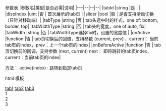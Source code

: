 参数表
|参数名|类型|是否必需|说明|
|---|--|--|--|
|tabId |string |是 |  |
|dispIndex |uint |否 | 首次展示的tab页  |
|slider |bool  |否 |  是否支持滑动切换（只针对移动端）|
|tabType |string  |否 |  tab头选中时的样式，one of: bottom, border, top|
|tabWidthType |string  |否 |  tab头的宽度，one of:auto, fix|
|tabWidth |string  |否 | tabWidthType选择fix时，设置的宽度值 |
|onActive |function  |否 |  tab页切换后的回调，支持参数 (current, prev) ，current： 当前tab页的index，prev：上一个tab页的index|
|onBeforeActive |function  |否 |  tab页切换前的回调，支持参数 (next, current) next： 即将跳转的tab页index，current：当前tab页的index|


方法：
active(index) : 跳转到指定tab页

html 模板
  <div id="tab1" class="im-tab">
    <div class="im-tab-hd">
      <a href="javascript:void(0);">tab1</a>
      <a href="javascript:void(0);">tab2</a>
      <a href="javascript:void(0);">tab3</a>
    </div>
    <div class="im-tab-bd">
      <div class="im-tab-panel">1
      </div>
      <div class="im-tab-panel">2</div>
      <div class="im-tab-panel">3</div>
    </div>
  </div>